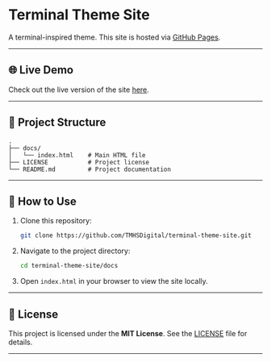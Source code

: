 # Terminal Theme Site

A terminal-inspired theme. This site is hosted via [GitHub Pages](https://tmhsdigital.github.io/terminal-theme-site/).

---

## 🌐 Live Demo

Check out the live version of the site [here](https://tmhsdigital.github.io/terminal-theme-site/).

---

## 📂 Project Structure

```plaintext
.
├── docs/
│   └── index.html    # Main HTML file
├── LICENSE           # Project license
└── README.md         # Project documentation
```

---

## 🚀 How to Use

1. Clone this repository:
   ```bash
   git clone https://github.com/TMHSDigital/terminal-theme-site.git
   ```
2. Navigate to the project directory:
   ```bash
   cd terminal-theme-site/docs
   ```
3. Open `index.html` in your browser to view the site locally.

---

## 📜 License

This project is licensed under the **MIT License**. See the [LICENSE](LICENSE) file for details.

---

